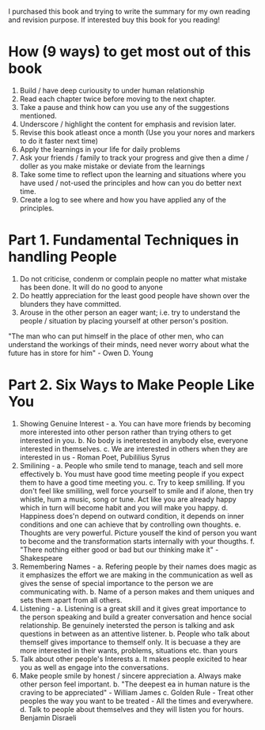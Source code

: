 I purchased this book and trying to write the summary for my own reading and revision purpose. If interested buy this book for you reading!

How (9 ways) to get most out of this book
=========================================
1. Build / have deep curiousity to under human relationship
2. Read each chapter twice before moving to the next chapter.
3. Take a pause and think how can you use any of the suggestions mentioned.
4. Underscore / highlight the content for emphasis and revision later.
5. Revise this book atleast once a month (Use you your nores and markers to do it faster next time)
6.  Apply the learnings in your life for daily problems 
7. Ask your friends / family to track your progress and give then a dime / doller as you make mistake or deviate from the learnings
8. Take some time to reflect upon the learning and situations where you have used / not-used the principles and how can you do better next time.
9. Create a log to see where and how you have applied any of the principles.


Part 1. Fundamental Techniques in handling People
=================================================
1. Do not criticise, condenm or complain people no matter what mistake has been done. It will do no good to anyone
2. Do heattly appreciation for the least good people have shown over the blunders they have committed.
3. Arouse in the other person an eager want; i.e. try to understand the people / situation by placing yourself at other person's position.

"The man who can put himself in the place of other men, who can understand the workings of their minds, need never worry about what the future has in store for him" - Owen D. Young

Part 2. Six Ways to Make People Like You
========================================
1. Showing Genuine Interest - 
    a. You can have more friends by becoming more interested into other person rather than trying others to get interested in you. 
    b. No body is ineterested in anybody else, everyone interested in themselves.
    c. We are interested in others when they are interested in us - Roman Poet,  Pubililius Syrus
2. Smilining - 
    a. People who smile tend to manage, teach and sell more effectively
    b. You must have good time meeting people if you expect them to have a good time meeting you.
    c. Try to keep smililing. If you don't feel like smililing, well force yourself to smile and if alone, then try whistle, hum a music, song or tune. Act like you are already happy which in turn will become habit and you will make you happy.
    d. Happiness does'n depend on outward condition, it depends on inner conditions and one can achieve that by controlling own thoughts.
    e. Thoughts are very powerful. Picture youself the kind of person you want to become and the transformation starts internally with your thougths. 
    f. "There nothing either good or bad but our thinking make it" - Shakespeare
3. Remembering Names -
    a. Refering people by their names does magic as it emphasizes the effort we are making in the communication as well as gives the sense of special importance to the person we are communicating with.
    b. Name of a person makes and them uniques and sets them apart from all others.
4.  Listening - 
    a. Listening is a great skill and it gives great importance to the person speaking and build a greater conversation and hence social relationship. Be genuinely inetersted the person is talking and ask questions in between as an attentive listener. 
    b. People who talk about themself gives importance to themself only. It is becuase a they are more interested in their wants, problems, situations etc. than yours
5.  Talk about other people's Interests
    a. It makes people exicited to hear you as well as engage into the conversations.
6.  Make people smile by honest / sincere appreciation
    a. Always make other person feel important.
    b. "The deepest ea in human nature is the craving to be appreciated" - William James
    c. Golden Rule - Treat other peoples the way you want to be treated - All the times and everywhere.
    d. Talk to people about themselves and they will listen you for hours. Benjamin Disraeli
    
 
